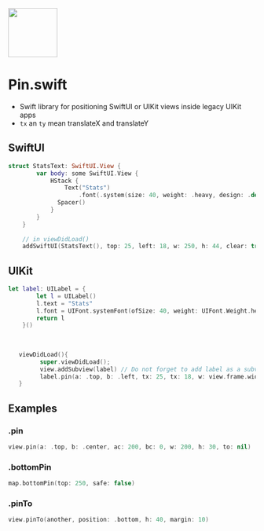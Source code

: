 <img src="https://i.imgur.com/49wEe0fl.png" width="100"/>

# Pin.swift
* Swift library for positioning SwiftUI or UIKit views inside legacy UIKit apps
* ```tx``` an ```ty``` mean translateX and translateY

## SwiftUI
```swift
struct StatsText: SwiftUI.View {
        var body: some SwiftUI.View {
            HStack {
                Text("Stats")
                    .font(.system(size: 40, weight: .heavy, design: .default))
              Spacer()
            }
        }
    }
    
    // in viewDidLoad()
    addSwiftUI(StatsText(), top: 25, left: 18, w: 250, h: 44, clear: true)
```

## UIKit
```swift
let label: UILabel = {
        let l = UILabel()
        l.text = "Stats"
        l.font = UIFont.systemFont(ofSize: 40, weight: UIFont.Weight.heavy)
        return l
    }()
   
   
   
   viewDidLoad(){
         super.viewDidLoad();
         view.addSubview(label) // Do not forget to add label as a subview to UIViewController, otherwise the app will crash! 
         label.pin(a: .top, b: .left, tx: 25, tx: 18, w: view.frame.width, h: 44, to: nil)
   }
```


## Examples

### .pin
```swift
view.pin(a: .top, b: .center, ac: 200, bc: 0, w: 200, h: 30, to: nil)
```

### .bottomPin
```swift
map.bottomPin(top: 250, safe: false)
```

### .pinTo
```swift
view.pinTo(another, position: .bottom, h: 40, margin: 10)
```

